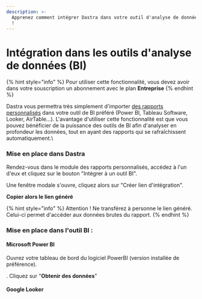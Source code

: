 ```yaml
---
description: >-
  Apprenez comment intégrer Dastra dans votre outil d'analyse de données préféré
  !
---
```


# Intégration dans les outils d'analyse de données (BI)



{% hint style="info" %}
Pour utiliser cette fonctionnalité, vous devez avoir dans votre souscription un abonnement avec le plan **Entreprise**
{% endhint %}

Dastra vous permettra très simplement d'importer [des rapports personnalisés](./) dans votre outil de BI préféré (Power BI, Tableau Software, Looker, AirTable...). L'avantage d'utiliser cette fonctionnalité est que vous pouvez bénéficier de la puissance des outils de BI afin d'analyser en profondeur les données, tout en ayant des rapports qui se rafraîchissent automatiquement.\


### Mise en place dans Dastra

Rendez-vous dans le module des rapports personnalisés, accédez à l'un d'eux et cliquez sur le bouton "Intégrer à un outil BI".&#x20;



Une fenêtre modale s'ouvre, cliquez alors sur "Créer lien d'intégration".

**Copier alors le lien généré**



{% hint style="info" %}
Attention ! Ne transférez à personne le lien généré. Celui-ci permet d'accéder aux données brutes du rapport.&#x20;
{% endhint %}

### Mise en place dans l'outil BI :&#x20;

#### Microsoft Power BI

Ouvrez votre tableau de bord du logiciel PowerBI (version installée de préférence).

. Cliquez sur "**Obtenir des données**"\
&#x20;

#### Google Looker



